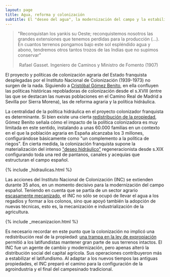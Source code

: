 ```yaml
---
layout: page
title: Agua, reforma y colonización
subtitle: El "deseo del agua", la modernización del campo y la estabilidad de la propiedad
---
```

>"Reconquistan los yankis su Oeste; reconquistemos
nosotros las grandes extensiones que tenemos perdidas para la
producción (...). En cuantos terrenos pongamos bajo este sol espléndido agua y abono, tendremos otros tantos trozos de las Indias que no supimos
conservar"
>
> Rafael Gasset. Ingeniero de Caminos y Ministro de Fomento (1907)

El proyecto y políticas de colonización agraria del Estado franquista desplegadas por el Instituto Nacional de Colonización (1939-1973) no surgen de la nada. Siguiendo a [Cristóbal Gómez Benito](http://historiadelpresente.es/sites/default/files/revista/articulos/3/305unarevisionyunareflexionsobrelapoliticadecolonizacionagrariaenlaespanadefranco.pdf), en ella confluyen las políticas históricas repobladoras de colonización desde el s.XVIII (entre las que se destacan las nuevas poblaciones en el Camino Real de Madrid a Sevilla por Sierra Morena), las de reforma agraria y la política hidráulica.  

La centralidad de la política hidráulica en el proyecto colonizador franquista es determinante. Si bien existe una cierta [redistribución de la propiedad](https://medialab-prado.github.io/poblados-colonizacion-colonias-penitenciarias/mecanismos-expropiacion.html), Gómez Benito señala cómo el impacto de la política colonizadora es muy limitada en este sentido, instalando a unas 60.000 familias en un contexto en el que la población agraria en España alcanzaba los 3 millones, configurándose básicamente como "un complemento a la política de riegos". En cierta medida, la colonización franquista supone la materialización del intenso ["deseo hidráulico"](http://www.mapama.gob.es/ministerio/pags/biblioteca/revistas/pdf_ays%2Fa032_01.pdf) regeneracionista desde s.XIX configurando toda una red de pantanos, canales y acequias que estructuran el campo español.

{% include _hidraulicas.html %}

Las acciones del Instituto Nacional de Colonización (INC) se extienden durante 35 años, en un momento decisivo para la modernización del campo español. Teniendo en cuenta que se partía de un sector agrario [escasamente mecanizado](https://medialab-prado.github.io/poblados-colonizacion-colonias-penitenciarias/urbanismo.html), el INC no sólo se ocupó de llevar el agua a los regadíos y formar a los colonos, sino que apoyó también la adopción de nuevas técnicas, esto es, la mecanización e industrialización de la agricultura.

{% include _mecanizacion.html %}

Es necesario recordar en este punto que la colonización no implicó una redistribución real de la propiedad: <a href="mecanismo-expropiacion">una trampa en la ley de expropiación</a> permitió a los latifundistas mantener gran parte de sus terrenos intactos. El INC fue un agente de cambio y modernización, pero apenas alteró la distribución social del capital agrícola. Sus operaciones contribuyeron más a estabilizar el latifundismo. Al adaptar a los nuevos tiempos las antiguas propiedades, el INC preparó el camino para la configuración de la agroindustria y el final del campesinado tradicional.
